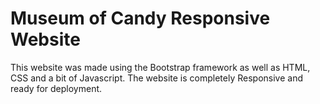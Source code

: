 <h1>Museum of Candy Responsive Website</h1>
<p>This website was made using the Bootstrap framework as well as HTML, CSS and a bit of Javascript. The website is completely Responsive and ready for deployment.</p>
